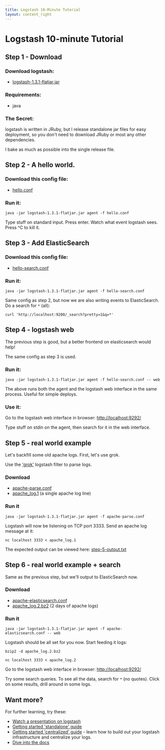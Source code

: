 ```yaml
---
title: Logstash 10-Minute Tutorial
layout: content_right
---
```

# Logstash 10-minute Tutorial

## Step 1 - Download

### Download logstash:

* [logstash-1.3.1-flatjar.jar](https://download.elasticsearch.org/logstash/logstash/logstash-1.3.1-flatjar.jar)

### Requirements:

* java

### The Secret:

logstash is written in JRuby, but I release standalone jar files for easy
deployment, so you don't need to download JRuby or most any other dependencies.

I bake as much as possible into the single release file.

## Step 2 - A hello world.

### Download this config file:

* [hello.conf](hello.conf)

### Run it:

    java -jar logstash-1.3.1-flatjar.jar agent -f hello.conf

Type stuff on standard input. Press enter. Watch what event logstash sees.
Press ^C to kill it.

## Step 3 - Add ElasticSearch

### Download this config file:

* [hello-search.conf](hello-search.conf)

### Run it:

    java -jar logstash-1.3.1-flatjar.jar agent -f hello-search.conf

Same config as step 2, but now we are also writing events to ElasticSearch. Do
a search for `*` (all):

    curl 'http://localhost:9200/_search?pretty=1&q=*'

## Step 4 - logstash web

The previous step is good, but a better frontend on elasticsearch would help!

The same config as step 3 is used.

### Run it:

    java -jar logstash-1.3.1-flatjar.jar agent -f hello-search.conf -- web

The above runs both the agent and the logstash web interface in the same
process. Useful for simple deploys.

### Use it:

Go to the logstash web interface in browser: <http://localhost:9292/>

Type stuff on stdin on the agent, then search for it in the web interface.

## Step 5 - real world example

Let's backfill some old apache logs.  First, let's use grok.

Use the ['grok'](../../filters/grok) logstash filter to parse logs. 

### Download

* [apache-parse.conf](apache-parse.conf)
* [apache_log.1](apache_log.1) (a single apache log line)

### Run it

    java -jar logstash-1.3.1-flatjar.jar agent -f apache-parse.conf

Logstash will now be listening on TCP port 3333. Send an apache log message at it:

    nc localhost 3333 < apache_log.1

The expected output can be viewed here: [step-5-output.txt](step-5-output.txt)

## Step 6 - real world example + search

Same as the previous step, but we'll output to ElasticSearch now.

### Download

* [apache-elasticsearch.conf](apache-elasticsearch.conf)
* [apache_log.2.bz2](apache_log.2.bz2) (2 days of apache logs)

### Run it

    java -jar logstash-1.3.1-flatjar.jar agent -f apache-elasticsearch.conf -- web

Logstash should be all set for you now. Start feeding it logs:

    bzip2 -d apache_log.2.bz2

    nc localhost 3333 < apache_log.2 

Go to the logstash web interface in browser: <http://localhost:9292/>

Try some search queries. To see all the data, search for `*` (no quotes). Click
on some results, drill around in some logs.

## Want more?

For further learning, try these:

* [Watch a presentation on logstash](http://www.youtube.com/embed/RuUFnog29M4)
* [Getting started 'standalone' guide](http://logstash.net/docs/1.3.1/tutorials/getting-started-simple)
* [Getting started 'centralized' guide](http://logstash.net/docs/1.3.1/tutorials/getting-started-centralized) - 
  learn how to build out your logstash infrastructure and centralize your logs.
* [Dive into the docs](http://logstash.net/docs/1.3.1/)
